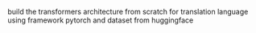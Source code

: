 build the transformers architecture from scratch for translation language using framework pytorch and dataset from huggingface 